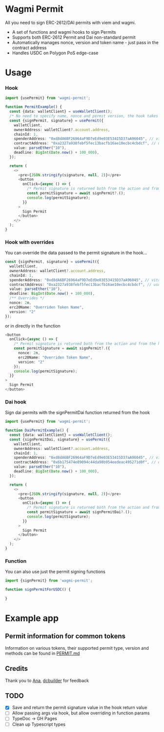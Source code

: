 # Wagmi Permit

All you need to sign ERC-2612/DAI permits with viem and wagmi.

- A set of functions and wagmi hooks to sign Permits
- Supports both ERC-2612 Permit and Dai non-standard permit
- Automatically manages nonce, version and token name - just pass in the contract address
- Handles USDC on Polygon PoS edge-case

# Usage

### Hook

```typescript jsx
import {usePermit} from 'wagmi-permit';

function PermitExample() {
  const {data: walletClient} = useWalletClient();
  /* No need to specify name, nonce and permit version, the hook takes care of all that automatically */
  const {signPermit, signature} = usePermit({
    walletClient,
    ownerAddress: walletClient?.account.address,
    chainId: 1,
    spenderAddress: "0xd8dA6BF26964aF9D7eEd9e03E53415D37aA96045", // vitalik.eth
    contractAddress: "0xa2327a938febf5fec13bacfb16ae10ecbc4cbdcf", // usdc on mainnet
    value: parseEther("10"),
    deadline: BigInt(Date.now() + 100_000),
  });

  return (
    <>
      <pre>{JSON.stringify(signature, null, 2)}</pre>
      <button
        onClick={async () => {
          /* Permit signature is returned both from the action and from the hook */
          const permitSignature = await signPermit?.();
          console.log(permitSignature);
        }}
      >
        Sign Permit
      </button>
    </>
  );
}
```

### Hook with overrides

You can override the data passed to the permit signature in the hook...

```typescript jsx
const {signPermit, signature} = usePermit({
  walletClient,
  ownerAddress: walletClient?.account.address,
  chainId: 1,
  spenderAddress: "0xd8dA6BF26964aF9D7eEd9e03E53415D37aA96045", // vitalik.eth
  contractAddress: "0xa2327a938febf5fec13bacfb16ae10ecbc4cbdcf", // usdc on mainnet
  value: parseEther("10"),
  deadline: BigInt(Date.now() + 100_000),
  /** Overrides */
  nonce: 2n,
  erc20Name: "Overriden Token Name",
  version: "2"
});
```

or in directly in the function

```typescript jsx
<button
  onClick={async () => {
    /* Permit signature is returned both from the action and from the hook */
    const permitSignature = await signPermit?.({
      nonce: 2n,
      erc20Name: "Overriden Token Name",
      version: "2"
    });
    console.log(permitSignature);
  }}
>
  Sign Permit
</button>
```

### Dai hook

Sign dai permits with the signPermitDai function returned from the hook

```typescript jsx
import {usePermit} from 'wagmi-permit';

function DaiPermitExample() {
  const {data: walletClient} = useWalletClient();
  const {signPermitDai, signature} = usePermit({
    walletClient,
    ownerAddress: walletClient?.account.address,
    chainId: 1,
    spenderAddress: "0xd8dA6BF26964aF9D7eEd9e03E53415D37aA96045", // vitalik.eth
    contractAddress: "0x6b175474e89094c44da98b954eedeac495271d0f", // dai on mainnet
    value: parseEther("10"),
    deadline: BigInt(Date.now() + 100_000),
  });

  return (
    <>
      <pre>{JSON.stringify(signature, null, 2)}</pre>
      <button
        onClick={async () => {
          /* Permit signature is returned both from the action and from the hook */
          const permitSignature = await signPermitDai?.();
          console.log(permitSignature);
        }}
      >
        Sign Permit
      </button>
    </>
  );
}
```

### Function 

You can also use just the permit signing functions

```typescript
import {signPermit} from 'wagmi-permit';

function signPermitForUSDC() {
  
}

```

# Example app

## Permit information for common tokens

Information on various tokens, their supported permit type, version and methods can be found in [PERMIT.md](PERMIT.md)

## Credits

Thank you to [Ana](https://twitter.com/AnaArsonist), [dcbuilder](https://twitter.com/dcbuild3r) for feedback

## TODO

- [x] Save and return the permit signature value in the hook return value
- [ ] Allow passing args via hook, but allow overriding in function params
- [ ] TypeDoc -> GH Pages
- [ ] Clean up Typescript types
